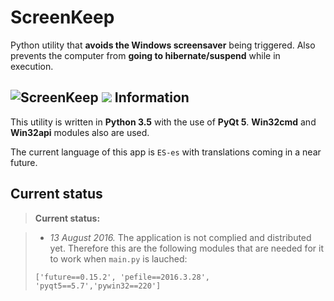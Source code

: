 ScreenKeep
===========


Python utility that **avoids the Windows screensaver** being triggered. Also prevents the computer from **going to hibernate/suspend** while in execution.

![ScreenKeep](https://i.imgur.com/mUERACW.png)
<a><img href="#" src="http://cloud4.azurewebsites.net/note-malicious.svg"/></a>
Information
-------------

This utility is written in **Python 3.5** with the use of **PyQt 5**. **Win32cmd** and **Win32api** modules also are used.

The current language of this app is `ES-es` with translations coming in a near future.


Current status
--------------

> **Current status:**

> - *13 August 2016.* The application is not complied and distributed yet. Therefore this are the following modules that are needed for it to work when `main.py` is lauched:
> 
> `['future==0.15.2', 'pefile==2016.3.28', 'pyqt5==5.7','pywin32==220']`

